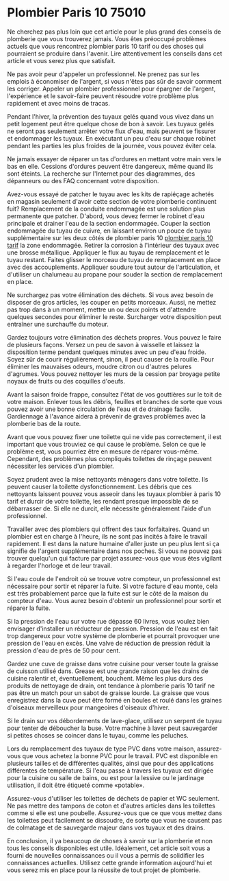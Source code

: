 # Plombier Paris 10 75010

Ne cherchez pas plus loin que cet article pour le plus grand des conseils de plomberie que vous trouverez jamais. Vous êtes préoccupé problèmes actuels que vous rencontrez plombier paris 10 tarif ou des choses qui pourraient se produire dans l'avenir. Lire attentivement les conseils dans cet article et vous serez plus que satisfait.

Ne pas avoir peur d'appeler un professionnel. Ne prenez pas sur les emplois à économiser de l'argent, si vous n'êtes pas sûr de savoir comment les corriger. Appeler un plombier professionnel pour épargner de l'argent, l'expérience et le savoir-faire peuvent résoudre votre problème plus rapidement et avec moins de tracas.

Pendant l'hiver, la prévention des tuyaux gelés quand vous vivez dans un petit logement peut être quelque chose de bon à savoir. Les tuyaux gelés ne seront pas seulement arrêter votre flux d'eau, mais peuvent se fissurer et endommager les tuyaux. En exécutant un peu d'eau sur chaque robinet pendant les parties les plus froides de la journée, vous pouvez éviter cela.

Ne jamais essayer de réparer un tas d'ordures en mettant votre main vers le bas en elle. Cessions d'ordures peuvent être dangereux, même quand ils sont éteints. La recherche sur l'Internet pour des diagrammes, des dépanneurs ou des FAQ concernant votre disposition.

Avez-vous essayé de patcher le tuyau avec les kits de rapiéçage achetés en magasin seulement d'avoir cette section de votre plomberie continuent fuit? Remplacement de la conduite endommagée est une solution plus permanente que patcher. D'abord, vous devez fermer le robinet d'eau principale et drainer l'eau de la section endommagée. Couper la section endommagée du tuyau de cuivre, en laissant environ un pouce de tuyau supplémentaire sur les deux côtés de plombier paris 10 [plombier paris 10 tarif](http://plombierparis-10eme.fr) la zone endommagée. Retirer la corrosion à l'intérieur des tuyaux avec une brosse métallique. Appliquer le flux au tuyau de remplacement et le tuyau restant. Faites glisser le morceau de tuyau de remplacement en place avec des accouplements. Appliquer soudure tout autour de l'articulation, et d'utiliser un chalumeau au propane pour souder la section de remplacement en place.

Ne surchargez pas votre élimination des déchets. Si vous avez besoin de disposer de gros articles, les couper en petits morceaux. Aussi, ne mettez pas trop dans à un moment, mettre un ou deux points et d'attendre quelques secondes pour éliminer le reste. Surcharger votre disposition peut entraîner une surchauffe du moteur.

Gardez toujours votre élimination des déchets propres. Vous pouvez le faire de plusieurs façons. Versez un peu de savon à vaisselle et laissez la disposition terme pendant quelques minutes avec un peu d'eau froide. Soyez sûr de courir régulièrement, sinon, il peut causer de la rouille. Pour éliminer les mauvaises odeurs, moudre citron ou d'autres pelures d'agrumes. Vous pouvez nettoyer les murs de la cession par broyage petite noyaux de fruits ou des coquilles d'oeufs.

Avant la saison froide frappe, consultez l'état de vos gouttières sur le toit de votre maison. Enlever tous les débris, feuilles et branches de sorte que vous pouvez avoir une bonne circulation de l'eau et de drainage facile. Gardiennage à l'avance aidera à prévenir de graves problèmes avec la plomberie bas de la route.

Avant que vous pouvez fixer une toilette qui ne vide pas correctement, il est important que vous trouviez ce qui cause le problème. Selon ce que le problème est, vous pourriez être en mesure de réparer vous-même. Cependant, des problèmes plus compliqués toilettes de rinçage peuvent nécessiter les services d'un plombier.

Soyez prudent avec la mise nettoyants ménagers dans votre toilette. Ils peuvent causer la toilette dysfonctionnement. Les débris que ces nettoyants laissent pouvez vous asseoir dans les tuyaux plombier à paris 10 tarif et durcir de votre toilette, les rendant presque impossible de se débarrasser de. Si elle ne durcit, elle nécessite généralement l'aide d'un professionnel.

Travailler avec des plombiers qui offrent des taux forfaitaires. Quand un plombier est en charge à l'heure, ils ne sont pas incités à faire le travail rapidement. Il est dans la nature humaine d'aller juste un peu plus lent si ça signifie de l'argent supplémentaire dans nos poches. Si vous ne pouvez pas trouver quelqu'un qui facture par projet assurez-vous que vous êtes vigilant à regarder l'horloge et de leur travail.

Si l'eau coule de l'endroit où se trouve votre compteur, un professionnel est nécessaire pour sortir et réparer la fuite. Si votre facture d'eau monte, cela est très probablement parce que la fuite est sur le côté de la maison du compteur d'eau. Vous aurez besoin d'obtenir un professionnel pour sortir et réparer la fuite.

Si la pression de l'eau sur votre rue dépasse 60 livres, vous voulez bien envisager d'installer un réducteur de pression. Pression de l'eau est en fait trop dangereux pour votre système de plomberie et pourrait provoquer une pression de l'eau en excès. Une valve de réduction de pression réduit la pression d'eau de près de 50 pour cent.

Gardez une cuve de graisse dans votre cuisine pour verser toute la graisse de cuisson utilisé dans. Grease est une grande raison que les drains de cuisine ralentir et, éventuellement, bouchent. Même les plus durs des produits de nettoyage de drain, ont tendance à plomberie paris 10 tarif ne pas être un match pour un sabot de graisse lourde. La graisse que vous enregistrez dans la cuve peut être formé en boules et roulé dans les graines d'oiseaux merveilleux pour mangeoires d'oiseaux d'hiver.

Si le drain sur vos débordements de lave-glace, utilisez un serpent de tuyau pour tenter de déboucher la buse. Votre machine à laver peut sauvegarder si petites choses se coincer dans le tuyau, comme les peluches.

Lors du remplacement des tuyaux de type PVC dans votre maison, assurez-vous que vous achetez la bonne PVC pour le travail. PVC est disponible en plusieurs tailles et de différentes qualités, ainsi que pour des applications différentes de température. Si l'eau passe à travers les tuyaux est dirigée pour la cuisine ou salle de bains, ou est pour la lessive ou le jardinage utilisation, il doit être étiqueté comme «potable».

Assurez-vous d'utiliser les toilettes de déchets de papier et WC seulement. Ne pas mettre des tampons de coton et d'autres articles dans les toilettes comme si elle est une poubelle. Assurez-vous que ce que vous mettez dans les toilettes peut facilement se dissoudre, de sorte que vous ne causent pas de colmatage et de sauvegarde majeur dans vos tuyaux et des drains.

En conclusion, il ya beaucoup de choses à savoir sur la plomberie et non tous les conseils disponibles est utile. Idéalement, cet article soit vous a fourni de nouvelles connaissances ou il vous a permis de solidifier les connaissances actuelles. Utilisez cette grande information aujourd'hui et vous serez mis en place pour la réussite de tout projet de plomberie.
